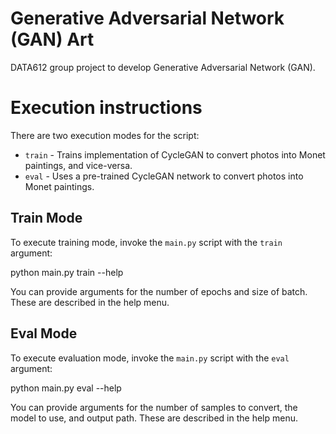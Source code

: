 # Generative Adversarial Network (GAN) Art
DATA612 group project to develop Generative Adversarial Network (GAN).

# Execution instructions

There are two execution modes for the script:
  * `train` - Trains implementation of CycleGAN to convert photos into Monet paintings, and vice-versa.
  * `eval` - Uses a pre-trained CycleGAN network to convert photos into Monet paintings.

## Train Mode

To execute training mode, invoke the `main.py` script with the `train` argument:

  python main.py train --help

You can provide arguments for the number of epochs and size of batch. These are described in the help menu.

## Eval Mode

To execute evaluation mode, invoke the `main.py` script with the `eval` argument:

  python main.py eval --help

You can provide arguments for the number of samples to convert, the model to use, and output path. These are described in the help menu.